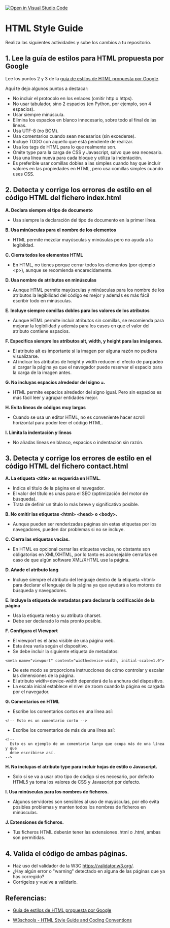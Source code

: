 [![Open in Visual Studio Code](https://classroom.github.com/assets/open-in-vscode-f059dc9a6f8d3a56e377f745f24479a46679e63a5d9fe6f495e02850cd0d8118.svg)](https://classroom.github.com/online_ide?assignment_repo_id=5941372&assignment_repo_type=AssignmentRepo)
# HTML Style Guide 
Realiza las siguientes actividades y sube los cambios a tu repositorio.

## **1. Lee la guía de estilos para HTML propuesta por Google**
Lee los puntos 2 y 3 de la [guía de estilos de HTML propuesta por Google](https://google.github.io/styleguide/htmlcssguide.html#HTML).

Aquí te dejo algunos puntos a destacar:

* No incluir el protocolo en los enlaces (omitir http o https).
* No usar tabulador, sino 2 espacios (en Python, por ejemplo,  son 4 espacios).
* Usar siempre minúscula.
* Elimina los espacios en blanco innecesario, sobre todo al final de las líneas.
* Usa UTF-8 (no BOM).
* Usa comentarios cuando sean necesarios (sin excederse).
* Incluye TODO con aquello que está pendiente de realizar.
* Usa los tags de HTML para lo que realmente son.
* Omite type para la carga de CSS y Javascript, salvo que sea necesario.
* Usa una línea nueva para cada bloque y utiliza la indentación.
* Es preferible usar comillas dobles a las simples cuando hay que incluir valores en las propiedades en HTML, pero usa comillas simples cuando uses CSS.

## **2. Detecta y corrige los errores de estilo en el código HTML del fichero index.html**

**A.  Declara siempre el tipo de documento**
* Usa siempre la declaración del tipo de documento en la primer línea. 

**B. Usa minúsculas para el nombre de los elementos**
* HTML permite mezclar mayúsculas y minúsulas pero no ayuda a la legibildad. 

**C. Cierra todos los elementos HTML**
* En HTML, no tienes porque cerrar todos los elementos (por ejemplo <p\>), aunque se recomienda encarecidamente.

**D. Usa nombre de atributos en minúsculas**
* Aunque HTML permite mayúsculas y minúsculas para los nombre de los atributos la legibilidad del código es mejor y además es más fácil escribir todo en minúsculas.

**E. Incluye siempre comillas dobles para los valores de los atributos**
* Aunque HTML permite incluir atributos sin comillas, se recomienda para mejorar la legibilidad y además para  los casos en que el valor del atributo contiene espacios. 

**F. Especifica siempre los atributos alt, width, y height para las imágenes.**
* El atributo alt es importante si la imagen por alguna razón no pudiera visualizarse. 
* Al indicar los atributos de height y width reducen el efecto de parpadeo al cargar la página ya que el navegador puede reservar el espacio para la carga de la imagen antes.

**G. No incluyas espacios alrededor del signo =.**
* HTML permite espacios alrededor del signo igual. Pero sin espacios es más fácil leer y agrupar entidades mejor. 

**H. Evita líneas de códigos muy largas**
* Cuando se usa un editor HTML, no es conveniente hacer scroll horizontal para poder leer el código HTML.

**I. Limita la indentación y líneas**
* No añadas líneas en blanco, espacios o indentación sin razón.

## **3. Detecta y corrige los errores de estilo en el código HTML del fichero contact.html**

**A. La etiqueta <title\> es requerida en HTML.**
* Indica el título de la página en el navegador.
* El valor del título es unas para el SEO (optimización del motor de búsqueda).
* Trata de definir un título lo más breve y significativo posible.

**B. No omitir las etiquetas <html\> <head\> o <body\>.**
* Aunque pueden ser renderizadas páginas sin estas etiquetas por los navegadores, pueden dar problemas si no se incluye.

**C. Cierra las etiquetas vacías.**
* En HTML es opcional cerrar las etiquetas vacías, no obstante son obligatorias en XML/XHTML, por lo tanto es aconsejable cerrarlas en caso de que algún software XML/XHTML use la página.

**D. Añade el atributo lang**
* Incluye siempre el atributo del lenguaje dentro de la etiqueta <html\> para declarar el lenguaje de la página ya que ayudará a los motores de búsqueda y navegadores.

**E. Incluye la etiqueta de metadatos para declarar la codificación de la página**
* Usa la etiqueta meta y su atributo charset.
* Debe ser declarado lo más pronto posible.

**F. Configura el Viewport**
* El viewport es el área visible de una página web.
* Esta área varía según el dispositivo.
* Se debe incluir la siguiente etiqueta de metadatos:
```
<meta name="viewport" content="width=device-width, initial-scale=1.0">
```
* De este modo se proporciona instrucciones de cómo controlar y escalar las dimensiones de la página.
* El atributo width=device-width dependerá de la anchura del dispositivo.
* La escala inicial establece el nivel de zoom cuando la página es cargada por el navegador.

**G. Comentarios en HTML**
* Escribe los comentarios cortos en una línea así:
```
<!-- Esto es un comentario corto -->
```
* Escribe los comentarios de más de una línea así:
```
<!--
  Esto es un ejemplo de un comentario largo que ocupa más de una línea y que
  debe escribirse así.
-->
```

**H. No incluyas el atributo type para incluir hojas de estilo o Javascript.**
* Solo si se va a usar otro tipo de código si es necesario, por defecto HTML5 ya toma los valores de CSS y Javascript por defecto.

**I. Usa minúsculas para los nombres de ficheros.**
* Algunos servidores son sensibles al uso de mayúsculas, por ello evita posibles problemas y manten todos los nombres de ficheros en minúsculas.

**J. Extensiones de ficheros.**
* Tus ficheros HTML deberán tener las extensiones .html o .html, ambas son permitidas.

## **4. Valida el código de ambas páginas.**
* Haz uso del validador de la W3C https://validator.w3.org/.
* ¿Hay algún error o "warning" detectado en alguna de las páginas que ya has corregido?
* Corrígelos y vuelve a validarlo.

## **Referencias:**

- [Guía de estilos de HTML propuesta por Google](https://google.github.io/styleguide/htmlcssguide.html#HTML) 

- [W3schools - HTML Style Guide and Coding Conventions](https://www.w3schools.com/html/html5_syntax.asp)

